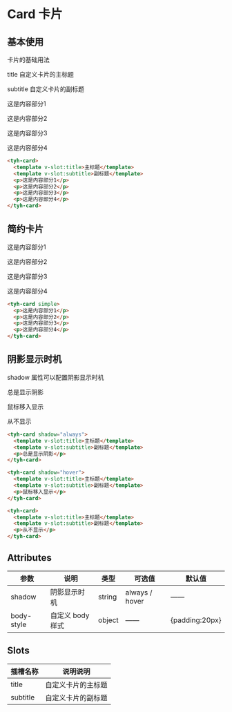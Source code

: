 # Card 卡片

## 基本使用

卡片的基础用法

title 自定义卡片的主标题

subtitle 自定义卡片的副标题

<tyh-card>
  <template v-slot:title>主标题</template>
  <template v-slot:subtitle>副标题</template>
  <p>这是内容部分1</p>
  <p>这是内容部分2</p>
  <p>这是内容部分3</p>
  <p>这是内容部分4</p>
</tyh-card>

```html
<tyh-card>
  <template v-slot:title>主标题</template>
  <template v-slot:subtitle>副标题</template>
  <p>这是内容部分1</p>
  <p>这是内容部分2</p>
  <p>这是内容部分3</p>
  <p>这是内容部分4</p>
</tyh-card>
```

## 简约卡片

<tyh-card simple>
  <p>这是内容部分1</p>
  <p>这是内容部分2</p>
  <p>这是内容部分3</p>
  <p>这是内容部分4</p>
</tyh-card>

```html
<tyh-card simple>
  <p>这是内容部分1</p>
  <p>这是内容部分2</p>
  <p>这是内容部分3</p>
  <p>这是内容部分4</p>
</tyh-card>
```

## 阴影显示时机

shadow 属性可以配置阴影显示时机

<tyh-card class="tyh-card-item" shadow="always">
  <template v-slot:title>主标题</template>
  <template v-slot:subtitle>副标题</template>
  <p>总是显示阴影</p>
</tyh-card>

<tyh-card class="tyh-card-item" shadow="hover">
  <template v-slot:title>主标题</template>
  <template v-slot:subtitle>副标题</template>
  <p>鼠标移入显示</p>
</tyh-card>

<tyh-card class="tyh-card-item">
  <template v-slot:title>主标题</template>
  <template v-slot:subtitle>副标题</template>
  <p>从不显示</p>
</tyh-card>

```html
<tyh-card shadow="always">
  <template v-slot:title>主标题</template>
  <template v-slot:subtitle>副标题</template>
  <p>总是显示阴影</p>
</tyh-card>

<tyh-card shadow="hover">
  <template v-slot:title>主标题</template>
  <template v-slot:subtitle>副标题</template>
  <p>鼠标移入显示</p>
</tyh-card>

<tyh-card>
  <template v-slot:title>主标题</template>
  <template v-slot:subtitle>副标题</template>
  <p>从不显示</p>
</tyh-card>
```

## Attributes

| 参数       | 说明             | 类型   | 可选值         | 默认值         |
| ---------- | ---------------- | ------ | -------------- | -------------- |
| shadow     | 阴影显示时机     | string | always / hover | ——             |
| body-style | 自定义 body 样式 | object | ——             | {padding:20px} |

## Slots

| 插槽名称 | 说明说明           |
| -------- | ------------------ |
| title    | 自定义卡片的主标题 |
| subtitle | 自定义卡片的副标题 |
